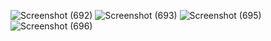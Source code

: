 
![Screenshot (692)](https://user-images.githubusercontent.com/68684813/187171227-4fa93c50-a64e-4d8f-be35-a94c9ae469a7.png)
![Screenshot (693)](https://user-images.githubusercontent.com/68684813/187171267-e8ba44df-4355-44a3-831a-c6856a01f80a.png)
![Screenshot (695)](https://user-images.githubusercontent.com/68684813/187171315-15e92fb8-8ed5-4602-9850-278614e5def0.png)
![Screenshot (696)](https://user-images.githubusercontent.com/68684813/187171333-e8f959a4-e0ff-47d5-8391-59d026fee6d8.png)

